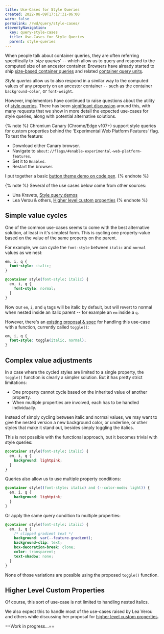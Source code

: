 ```yaml
---
title: Use-Cases for Style Queries
created: 2022-08-09T17:17:31-06:00
warn: false
permalink: /rwd/query/style-cases/
eleventyNavigation:
  key: query-style-cases
  title: Use-Cases for Style Queries
  parent: style-queries
---
```


When people talk about container queries,
they are often referring specifically to '_size queries_' --
which allow us to query and respond to
the computed size of an ancestor container.
Browsers have already started to ship
[size-based container queries](https://caniuse.com/css-container-queries)
and related
[container query units](https://caniuse.com/css-container-query-units).

_Style queries_ allow us to also respond
in a similar way
to the computed values of any property
on an ancestor container --
such as the container
`background-color`, or `font-weight`.

However,
implementors have continued to raise questions
about the utility of
[style queries](https://drafts.csswg.org/css-contain-3/#style-container).
There has been
[significant discussion](https://github.com/w3c/csswg-drafts/issues/7066)
around this,
with many requests
that we show in more detail
the expected use-cases for style queries,
along with potential alternative solutions.

{% note %}
Chromium Canary (Chrome/Edge v107+)
support style queries for custom properties
behind the 'Experimental Web Platform Features' flag.
To test the feature:

- Download either Canary browser.
- Navigate to `about://flags/#enable-experimental-web-platform-features`.
- Set it to `Enabled`.
- Restart the browser.

I put together a basic
[button theme demo on code pen](https://codepen.io/miriamsuzanne/pen/abGBNNx).
{% endnote %}

{% note %}
Several of the use cases below
come from other sources:

- Una Kravets,
  [Style query demos](https://codepen.io/una/pen/abqKvXW)
- Lea Verou & others,
  [Higher level custom properties](https://github.com/w3c/csswg-drafts/issues/5624)
{% endnote %}

## Simple value cycles

One of the common use-cases
seems to come with the best alternative solution,
at least in it's simplest form.
This is cycling one property-value
based on the value of the same property on the parent.

For example,
we can cycle the `font-style`
between `italic` and `normal` values
as we nest:

```css
em, i, q {
  font-style: italic;
}

@container style(font-style: italic) {
  em, i, q {
    font-style: normal;
  }
}
```

Now our `em`, `i`, and `q` tags
will be italic by default,
but will revert to normal when nested
inside an italic parent --
for example an `em` inside a `q`.

However, there's an
[existing proposal & spec](https://drafts.csswg.org/css-values-5/#funcdef-toggle)
for handling this use-case
with a function,
currently called `toggle()`:

```css
em, i, q {
  font-style: toggle(italic, normal);
}
```

## Complex value adjustments

In a case where the cycled styles
are limited to a single property,
the `toggle()` function is clearly a simpler solution.
But it has pretty strict limitations:

- One property cannot cycle
  based on the inherited value of another property.
- When multiple properties are involved,
  each has to be handled individually.

Instead of simply cycling between
italic and normal values,
we may want to give the nested version
a new background color,
or underline,
or other styles that make it stand out,
besides simply toggling the italics.

This is not possible with the functional approach,
but it becomes trivial with style queries:

```css
@container style(font-style: italic) {
  em, i, q {
    background: lightpink;
  }
}
```

Queries also allow us to use
multiple property conditions:

```css
@container style((font-style: italic) and (--color-mode: light)) {
  em, i, q {
    background: lightpink;
  }
}
```

Or apply the same query condition to multiple properties:

```css
@container style(font-style: italic) {
  em, i, q {
    /* clipped gradient text */
    background: var(--feature-gradient);
    background-clip: text;
    box-decoration-break: clone;
    color: transparent;
    text-shadow: none;
  }
}
```

None of those variations are possible
using the proposed `toggle()` function.

## Higher Level Custom Properties

Of course,
this sort of use-case is not limited to
handling nested italics.

We also expect this to handle
most of the use-cases raised by Lea Verou
and others
while discussing her proposal for
[higher level custom properties](https://github.com/w3c/csswg-drafts/issues/5624).

<!-- ```css
container: names / inline-size style;
size-container: inline-size;
style-container: style;
container-name: names;
``` -->

==Work in progress…==
